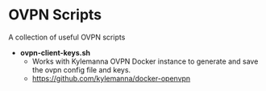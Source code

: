 # OVPN Scripts

A collection of useful OVPN scripts

* **ovpn-client-keys.sh**
    * Works with Kylemanna OVPN Docker instance to generate and save the ovpn config file and keys.
    * https://github.com/kylemanna/docker-openvpn 


